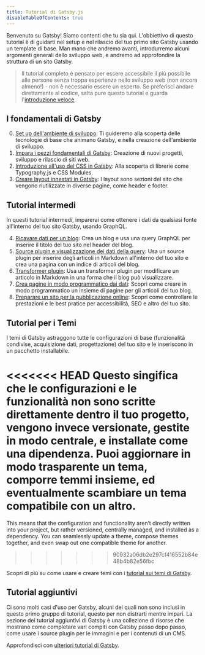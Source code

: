 ```yaml
---
title: Tutorial di Gatsby.js
disableTableOfContents: true
---
```


Benvenuto su Gatsby! Siamo contenti che tu sia qui. L'obbiettivo di questo tutorial è di guidarti nel setup e nel rilascio del tuo primo sito Gatsby usando un template di base. Man mano che andremo avanti, introdurremo alcuni argomenti generali dello sviluppo web, e andremo ad approfondire la struttura di un sito Gatsby.

> Il tutorial completo è pensato per essere accessibile il più possibile alle persone senza troppa esperienza nello sviluppo web (non ancora almeno!) - non è necessario essere un esperto. Se preferisci andare direttamente al codice, salta pure questo tutorial e guarda l'[introduzione veloce](/docs/quick-start/).

## I fondamentali di Gatsby

0.  [Set up dell'ambiente di sviluppo](/tutorial/part-zero/): Ti guideremo alla scoperta delle tecnologie di base che animano Gatsby, e nella creazione dell'ambiente di sviluppo.
1.  [Impara i pezzi fondamentali di Gatsby](/tutorial/part-one/): Creazione di nuovi progetti, sviluppo e rilascio di siti web.
1.  [Introduzione all'uso del CSS in Gatsby](/tutorial/part-two/): Alla scoperta di librerie come Typography.js e CSS Modules.
1.  [Creare layout innestati in Gatsby](/tutorial/part-three/): I layout sono sezioni del sito che vengono riutilizzate in diverse pagine, come header e footer.

## Tutorial intermedi

In questi tutorial intermedi, imparerai come ottenere i dati da qualsiasi fonte all'interno del tuo sito Gatsby, usando GraphQL.

4.  [Ricavare dati per un blog](/tutorial/part-four/): Crea un blog e usa una query GraphQL per inserire il titolo del tuo sito nel header del blog.
5.  [Source plugin e visualizzazione dei dati della query](/tutorial/part-five/): Usa un source plugin per inserire degli articoli in Markdown all'interno del tuo sito e crea una pagina con un indice di articoli del blog.
6.  [Transformer plugin](/tutorial/part-six/): Usa un transformer plugin per modificare un articolo in Markdown in una forma che il blog può visualizzare.
7.  [Crea pagine in modo programmatico dai dati](/tutorial/part-seven/): Scopri come creare in modo programmatico un insieme di pagine per gli articoli del tuo blog.
8.  [Preparare un sito per la pubblicazione online](/tutorial/part-eight/): Scopri come controllare le prestazioni e le best pratice per accessibilità, SEO e altro del tuo sito.

## Tutorial per i Temi

I temi di Gatsby astraggono tutte le configurazioni di base (funzionalità condivise, acquisizione dati, progettazione) del tuo sito e le inseriscono in un pacchetto installabile.

<<<<<<< HEAD
Questo singifica che le configurazioni e le funzionalità non sono scritte direttamente dentro il tuo progetto, vengono invece versionate, gestite in modo centrale, e installate come una dipendenza. Puoi aggiornare in modo trasparente un tema, comporre temmi insieme, ed eventualmente scambiare un tema compatibile con un altro.
=======
This means that the configuration and functionality aren’t directly written into your project, but rather versioned, centrally managed, and installed as a dependency. You can seamlessly update a theme, compose themes together, and even swap out one compatible theme for another.
>>>>>>> 90932a06db2e297cf416552b84e48b4b82e56fbc

Scopri di più su come usare e creare temi con i [tutorial sui temi di Gatsby](/tutorial/theme-tutorials/).

## Tutorial aggiuntivi

Ci sono molti casi d'uso per Gatsby, alcuni dei quali non sono inclusi in questo primo gruppo di tutorial, questo per non distrarti mentre impari. La sezione dei tutorial aggiuntivi di Gatsby è una collezione di risorse che mostrano come completare vari compiti con Gatsby passo dopo passo, come usare i source plugin per le immagini e per i contenuti di un CMS.

Approfondisci con [ulteriori tutorial di Gatsby](/tutorial/additional-tutorials/).
